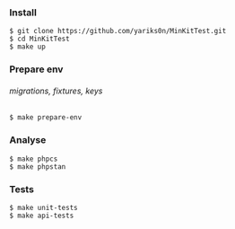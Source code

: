 ### Install

    $ git clone https://github.com/yariks0n/MinKitTest.git
    $ cd MinKitTest
    $ make up

### Prepare env
###### migrations, fixtures, keys 
    $ make prepare-env

### Analyse
    $ make phpcs
    $ make phpstan

### Tests
    $ make unit-tests
    $ make api-tests
    